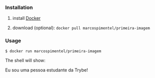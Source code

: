 ### Installation
1. install [Docker](https://docs.docker.com/get-docker/)

2.  download (optional):  `docker pull marcospimentel/primeira-imagem`

### Usage

```
$ docker run marcospimentel/primeira-imagem

```

The shell will show:

Eu sou uma pessoa estudante da Trybe!
